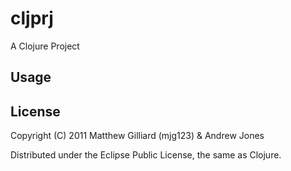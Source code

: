 # cljprj

A Clojure Project

## Usage


## License

Copyright (C) 2011 Matthew Gilliard (mjg123) & Andrew Jones

Distributed under the Eclipse Public License, the same as Clojure.
